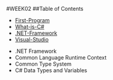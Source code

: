 #WEEK02
##Table of Contents
 - [First-Program](https://github.com/OOP-2559/WEEK02/wiki/First-Program)
 - [What-is-C#](https://github.com/OOP-2559/WEEK02/wiki/What-is-%22C%23%22%3F)
 - [.NET-Framework](https://github.com/OOP-2559/WEEK02/wiki/.NET-Framework)
 - [Visual-Studio](https://github.com/OOP-2559/WEEK02/wiki/Visual-Studio)

* .NET Framework
* Common Language Runtime Context
* Common Type System
* C# Data Types and Variables
